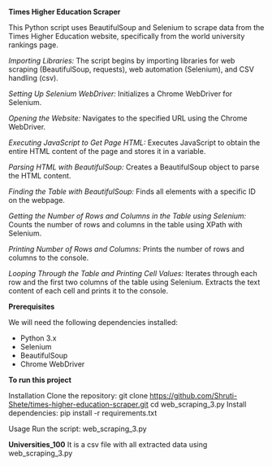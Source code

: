 **Times Higher Education Scraper**

This Python script uses BeautifulSoup and Selenium to scrape data from the Times Higher Education website, specifically from the world university rankings page.

*Importing Libraries:*
The script begins by importing libraries for web scraping (BeautifulSoup, requests), web automation (Selenium), and CSV handling (csv).

*Setting Up Selenium WebDriver:*
Initializes a Chrome WebDriver for Selenium.

*Opening the Website:*
Navigates to the specified URL using the Chrome WebDriver.

*Executing JavaScript to Get Page HTML:*
Executes JavaScript to obtain the entire HTML content of the page and stores it in a variable.

*Parsing HTML with BeautifulSoup:*
Creates a BeautifulSoup object to parse the HTML content.

*Finding the Table with BeautifulSoup:*
Finds all <table> elements with a specific ID on the webpage.

*Getting the Number of Rows and Columns in the Table using Selenium:*
Counts the number of rows and columns in the table using XPath with Selenium.

*Printing Number of Rows and Columns:*
Prints the number of rows and columns to the console.

*Looping Through the Table and Printing Cell Values:*
Iterates through each row and the first two columns of the table using Selenium.
Extracts the text content of each cell and prints it to the console.

**Prerequisites**

We will need the following dependencies installed:

- Python 3.x
- Selenium
- BeautifulSoup
- Chrome WebDriver

**To run this project**

Installation
Clone the repository: git clone https://github.com/Shruti-Shete/times-higher-education-scraper.git
                      cd web_scraping_3.py
Install dependencies:
pip install -r requirements.txt

Usage
Run the script: web_scraping_3.py

**Universities_100**
It is a csv file with all extracted data using web_scraping_3.py 
